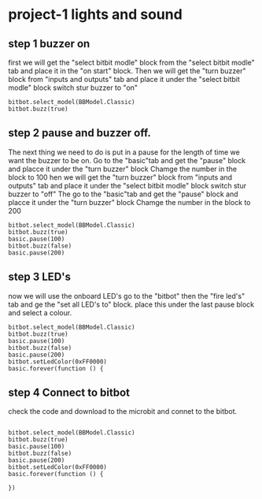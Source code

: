 # project-1 lights and sound

## step 1 buzzer on
first we will get the "select bitbit modle" block from the "select bitbit modle" tab
and place it in the "on start" block.
Then we will get the "turn buzzer" block from "inputs and outputs" tab and place it under the "select bitbit modle" block
switch stur buzzer to "on"

```blocks
bitbot.select_model(BBModel.Classic)
bitbot.buzz(true)
```

## step 2 pause and buzzer off.
The next thing we need to do is put in a pause for the length of time we want the buzzer to be on.
Go to the "basic"tab and get the "pause" block and placce it under the "turn buzzer" block
Chamge the number in the block to 100
hen we will get the "turn buzzer" block from "inputs and outputs" tab and place it under the "select bitbit modle" block
switch stur buzzer to "off"
The go to the "basic"tab and get the "pause" block and placce it under the "turn buzzer" block
Chamge the number in the block to 200

```blocks
bitbot.select_model(BBModel.Classic)
bitbot.buzz(true)
basic.pause(100)
bitbot.buzz(false)
basic.pause(200)
```
## step 3 LED's
now we will use the onboard LED's 
go to the "bitbot" then the "fire led's" tab and ge the "set all LED's to" block.
place this under the last pause block and select a colour.

```block
bitbot.select_model(BBModel.Classic)
bitbot.buzz(true)
basic.pause(100)
bitbot.buzz(false)
basic.pause(200)
bitbot.setLedColor(0xFF0000)
basic.forever(function () {
```
## step 4 Connect to bitbot
check the code and download to the microbit and connet to the bitbot.

```block

bitbot.select_model(BBModel.Classic)
bitbot.buzz(true)
basic.pause(100)
bitbot.buzz(false)
basic.pause(200)
bitbot.setLedColor(0xFF0000)
basic.forever(function () {
	
})
```

